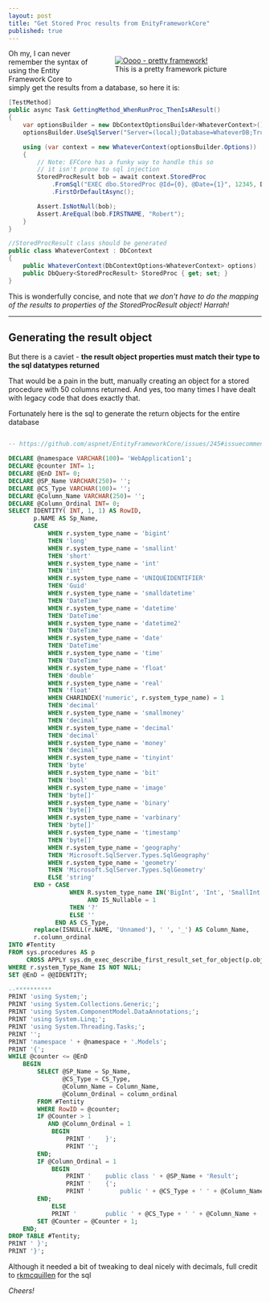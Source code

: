 ```yaml
---
layout: post
title: "Get Stored Proc results from EnityFrameworkCore"
published: true
---
```

<figure style="float:right; margin-left:3em; width:50%;">
	<a href="https://upload.wikimedia.org/wikipedia/commons/b/b7/Lorimerlite_framework.JPG">
		<img src="https://github.com/FinnAngelo/FinnAngelo.github.io/raw/master/_posts/images/Lorimerlite_framework.JPG" alt="Oooo - pretty framework!"/>
	</a>
	<figcaption>This is a pretty framework picture</figcaption>
</figure>
Oh my, I can never remember the syntax of using the Entity Framework Core to simply get the results from a database, so here it is:

```csharp
[TestMethod]
public async Task GettingMethod_WhenRunProc_ThenIsAResult()
{
    var optionsBuilder = new DbContextOptionsBuilder<WhateverContext>();
    optionsBuilder.UseSqlServer("Server=(local);Database=WhateverDB;Trusted_Connection=True;");

    using (var context = new WhateverContext(optionsBuilder.Options))
    {
        // Note: EFCore has a funky way to handle this so 
        // it isn't prone to sql injection 
        StoredProcResult bob = await context.StoredProc
            .FromSql("EXEC dbo.StoredProc @Id={0}, @Date={1}", 12345, DateTime.Today)
            .FirstOrDefaultAsync();

        Assert.IsNotNull(bob);
        Assert.AreEqual(bob.FIRSTNAME, "Robert");
    }
}

//StoredProcResult class should be generated
public class WhateverContext : DbContext
{
    public WhateverContext(DbContextOptions<WhateverContext> options) : base(options) { }
    public DbQuery<StoredProcResult> StoredProc { get; set; }
}
```

This is wonderfully concise, and note that _we don't have to do the mapping of the results to properties of the StoredProcResult object! Harrah!_

----------------------------------------

## Generating the result object ##

But there is a caviet - **the result object properties must match their type to the sql datatypes returned** 

That would be a pain in the butt, manually creating an object for a stored procedure with 50 columns returned. And yes, too many times I have dealt with legacy code that does exactly that.

Fortunately here is the sql to generate the return objects for the entire database

```sql

-- https://github.com/aspnet/EntityFrameworkCore/issues/245#issuecomment-403181137

DECLARE @namespace VARCHAR(100)= 'WebApplication1';
DECLARE @counter INT= 1;
DECLARE @EnD INT= 0;
DECLARE @SP_Name VARCHAR(250)= '';
DECLARE @CS_Type VARCHAR(100)= '';
DECLARE @Column_Name VARCHAR(250)= '';
DECLARE @Column_Ordinal INT= 0;
SELECT IDENTITY( INT, 1, 1) AS RowID, 
       p.NAME AS Sp_Name,
       CASE
           WHEN r.system_type_name = 'bigint'
           THEN 'long'
           WHEN r.system_type_name = 'smallint'
           THEN 'short'
           WHEN r.system_type_name = 'int'
           THEN 'int'
           WHEN r.system_type_name = 'UNIQUEIDENTIFIER'
           THEN 'Guid'
           WHEN r.system_type_name = 'smalldatetime'
           THEN 'DateTime'
           WHEN r.system_type_name = 'datetime'
           THEN 'DateTime'
           WHEN r.system_type_name = 'datetime2'
           THEN 'DateTime'
           WHEN r.system_type_name = 'date'
           THEN 'DateTime'
           WHEN r.system_type_name = 'time'
           THEN 'DateTime'
           WHEN r.system_type_name = 'float'
           THEN 'double'
           WHEN r.system_type_name = 'real'
           THEN 'float'
           WHEN CHARINDEX('numeric', r.system_type_name) = 1
           THEN 'decimal'
           WHEN r.system_type_name = 'smallmoney'
           THEN 'decimal'
           WHEN r.system_type_name = 'decimal'
           THEN 'decimal'
           WHEN r.system_type_name = 'money'
           THEN 'decimal'
           WHEN r.system_type_name = 'tinyint'
           THEN 'byte'
           WHEN r.system_type_name = 'bit'
           THEN 'bool'
           WHEN r.system_type_name = 'image'
           THEN 'byte[]'
           WHEN r.system_type_name = 'binary'
           THEN 'byte[]'
           WHEN r.system_type_name = 'varbinary'
           THEN 'byte[]'
           WHEN r.system_type_name = 'timestamp'
           THEN 'byte[]'
           WHEN r.system_type_name = 'geography'
           THEN 'Microsoft.SqlServer.Types.SqlGeography'
           WHEN r.system_type_name = 'geometry'
           THEN 'Microsoft.SqlServer.Types.SqlGeometry'
           ELSE 'string'
       END + CASE
                 WHEN R.system_type_name IN('BigInt', 'Int', 'SmallInt', 'TinyInt', 'float', 'real', 'numeric', 'smallmoney', 'decimal', 'money', 'bit', 'UNIQUEIDENTIFIER', 'smalldatetime', 'datetime', 'datetime2', 'date', 'time')
                      AND IS_Nullable = 1
                 THEN '?'
                 ELSE ''
             END AS CS_Type, 
       replace(ISNULL(r.NAME, 'Unnamed'), ' ', '_') AS Column_Name, 
       r.column_ordinal
INTO #Tentity
FROM sys.procedures AS p
     CROSS APPLY sys.dm_exec_describe_first_result_set_for_object(p.object_id, 0) AS r
WHERE r.system_Type_Name IS NOT NULL;
SET @EnD = @@IDENTITY;

--**********
PRINT 'using System;';
PRINT 'using System.Collections.Generic;';
PRINT 'using System.ComponentModel.DataAnnotations;';
PRINT 'using System.Linq;';
PRINT 'using System.Threading.Tasks;';
PRINT '';
PRINT 'namespace ' + @namespace + '.Models';
PRINT '{';
WHILE @counter <= @EnD
    BEGIN
        SELECT @SP_Name = Sp_Name, 
               @CS_Type = CS_Type, 
               @Column_Name = Column_Name, 
               @Column_Ordinal = column_ordinal
        FROM #Tentity
        WHERE RowID = @counter;
        IF @Counter > 1
           AND @Column_Ordinal = 1
            BEGIN
                PRINT '    }';
                PRINT '';
        END;
        IF @Column_Ordinal = 1
            BEGIN
                PRINT '    public class ' + @SP_Name + 'Result';
                PRINT '    {';
                PRINT '        public ' + @CS_Type + ' ' + @Column_Name + ' { get; set; }';
        END;
            ELSE
            PRINT '        public ' + @CS_Type + ' ' + @Column_Name + ' { get; set; }';
        SET @Counter = @Counter + 1;
    END;
DROP TABLE #Tentity;
PRINT ' }';
PRINT '}';

```

Although it needed a bit of tweaking to deal nicely with decimals, full credit to [rkmcquillen](https://github.com/rkmcquillen) for the sql

_Cheers!_